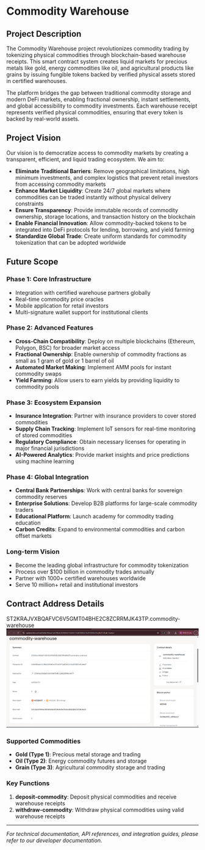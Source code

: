 # Commodity Warehouse

## Project Description

The Commodity Warehouse project revolutionizes commodity trading by tokenizing physical commodities through blockchain-based warehouse receipts. This smart contract system creates liquid markets for precious metals like gold, energy commodities like oil, and agricultural products like grains by issuing fungible tokens backed by verified physical assets stored in certified warehouses.

The platform bridges the gap between traditional commodity storage and modern DeFi markets, enabling fractional ownership, instant settlements, and global accessibility to commodity investments. Each warehouse receipt represents verified physical commodities, ensuring that every token is backed by real-world assets.

## Project Vision

Our vision is to democratize access to commodity markets by creating a transparent, efficient, and liquid trading ecosystem. We aim to:

- **Eliminate Traditional Barriers**: Remove geographical limitations, high minimum investments, and complex logistics that prevent retail investors from accessing commodity markets
- **Enhance Market Liquidity**: Create 24/7 global markets where commodities can be traded instantly without physical delivery constraints
- **Ensure Transparency**: Provide immutable records of commodity ownership, storage locations, and transaction history on the blockchain
- **Enable Financial Innovation**: Allow commodity-backed tokens to be integrated into DeFi protocols for lending, borrowing, and yield farming
- **Standardize Global Trade**: Create uniform standards for commodity tokenization that can be adopted worldwide

## Future Scope

### Phase 1: Core Infrastructure
- Integration with certified warehouse partners globally
- Real-time commodity price oracles
- Mobile application for retail investors
- Multi-signature wallet support for institutional clients

### Phase 2: Advanced Features
- **Cross-Chain Compatibility**: Deploy on multiple blockchains (Ethereum, Polygon, BSC) for broader market access
- **Fractional Ownership**: Enable ownership of commodity fractions as small as 1 gram of gold or 1 barrel of oil
- **Automated Market Making**: Implement AMM pools for instant commodity swaps
- **Yield Farming**: Allow users to earn yields by providing liquidity to commodity pools

### Phase 3: Ecosystem Expansion
- **Insurance Integration**: Partner with insurance providers to cover stored commodities
- **Supply Chain Tracking**: Implement IoT sensors for real-time monitoring of stored commodities
- **Regulatory Compliance**: Obtain necessary licenses for operating in major financial jurisdictions
- **AI-Powered Analytics**: Provide market insights and price predictions using machine learning

### Phase 4: Global Integration
- **Central Bank Partnerships**: Work with central banks for sovereign commodity reserves
- **Enterprise Solutions**: Develop B2B platforms for large-scale commodity traders
- **Educational Platform**: Launch academy for commodity trading education
- **Carbon Credits**: Expand to environmental commodities and carbon offset markets

### Long-term Vision
- Become the leading global infrastructure for commodity tokenization
- Process over $100 billion in commodity trades annually
- Partner with 1000+ certified warehouses worldwide
- Serve 10 million+ retail and institutional investors

## Contract Address Details

 ST2KRAJVXBQAFVC6V5GMT04BHE2C8ZCRRMJK43TP.commodity-warehouse
 ![alt text](image-1.png)
 


### Supported Commodities
- **Gold (Type 1)**: Precious metal storage and trading
- **Oil (Type 2)**: Energy commodity futures and storage
- **Grain (Type 3)**: Agricultural commodity storage and trading

### Key Functions
1. **deposit-commodity**: Deposit physical commodities and receive warehouse receipts
2. **withdraw-commodity**: Withdraw physical commodities using valid warehouse receipts

---

*For technical documentation, API references, and integration guides, please refer to our developer documentation.*



